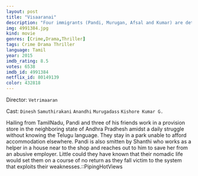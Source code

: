 ```yaml
---
layout: post
title: "Visaaranai"
description: "Four immigrants (Pandi, Murugan, Afsal and Kumar) are detained by the local state police, tortured and forced to admit to a crime they have no knowledge of. When all hope seems to be lost, a policeman from their hometown speaks on their behalf at the court hearing, setting them free. The policeman asks for a return favor and the boys oblige, oblivious to the consequences that await them. As they unwittingly bear witness to a political treason, the system seeks to silence them at any cost. But Pandi is determined to b.."
img: 4991384.jpg
kind: movie
genres: [Crime,Drama,Thriller]
tags: Crime Drama Thriller 
language: Tamil
year: 2015
imdb_rating: 8.5
votes: 6538
imdb_id: 4991384
netflix_id: 80149139
color: 432818
---
```

Director: `Vetrimaaran`  

Cast: `Dinesh` `Samuthirakani` `Anandhi` `Murugadass` `Kishore Kumar G.` 

Hailing from TamilNadu, Pandi and three of his friends work in a provision store in the neighboring state of Andhra Pradhesh amidst a daily struggle without knowing the Telugu language. They stay in a park unable to afford accommodation elsewhere. Pandi is also smitten by Shanthi who works as a helper in a house near to the shop and reaches out to him to save her from an abusive employer. Little could they have known that their nomadic life would set them on a course of no return as they fall victim to the system that exploits their weaknesses.::PipingHotViews
